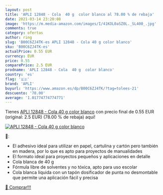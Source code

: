```yaml
---
layout: post
title: 'APLI 12848 - Cola  40 g  color blanco al 78.00 % de rebaja'
date: 2021-03-14 23:20:08
image: 'https://m.media-amazon.com/images/I/41KOL0aSZ0L._SL400_.jpg'
comments: true
category: ofertas
author: ring
slug: 'B00C6ZJ4TK-es APLI 12848 - Cola 40 g color blanco'
sku: 'B00C6ZJ4TK-es'
actualPrice: 0.55 EUR
currency: EUR
price: 0.55
comparePrice: 2.5 EUR
prodname: 'APLI 12848 - Cola  40 g  color blanco'
country: 'es'
flag: '🇪🇸'
brand: 'APLI'
buyurl: 'https://www.amazon.es/dp/B00C6ZJ4TK/?tag=tolees-21'
descuento: '78.00'
average: '1.01774774774771'
---
```


Tienes [APLI 12848 - Cola  40 g  color blanco](https://www.amazon.es/dp/B00C6ZJ4TK/?tag=tolees-21) con precio final de  0.55 EUR (original: 2.5 EUR) (78.00 %  de rebaja) aqui!

[![APLI 12848 - Cola  40 g  color blanco](https://m.media-amazon.com/images/I/41KOL0aSZ0L._SL400_.jpg)](https://www.amazon.es/dp/B00C6ZJ4TK/?tag=tolees-21)

🔎:

- El adhesivo ideal para utilizar en papel, cartulina y cartón pero también en madera, por lo que es apto para proyectos de manualidades
- El formato ideal para proyectos pequeños y aplicaciones en detalle
- Cola blanca de 40 g
- Fórmula libre de solventes y no tóxica, apto para uso escolar
- Cola blanca líquida con un tapón dosificador de punta no desmontable que permite una aplicación fácil y precisa

[🛒 Comprar!!!](https://www.amazon.es/dp/B00C6ZJ4TK/?tag=tolees-21)
